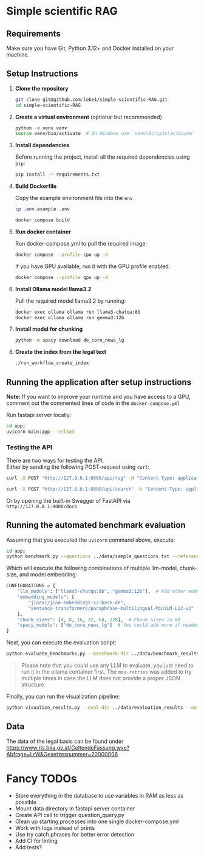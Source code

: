 # Simple scientific RAG

## Requirements

Make sure you have Git, Python 3.12+ and Docker installed on your machine.

## Setup Instructions

1. **Clone the repository**

    ```bash
    git clone git@github.com:lebe1/simple-scientific-RAG.git
    cd simple-scientific-RAG
    ```

2. **Create a virtual environment** (optional but recommended)

    ```bash
    python -m venv venv
    source venv/bin/activate  # On Windows use `venv\Scripts\activate`
    ```

3. **Install dependencies**

    Before running the project, install all the required dependencies using `pip`:

    ```bash
    pip install -r requirements.txt
    ```

4. **Build Dockerfile**

    Copy the example environment file into the `env`

    ```bash
    cp .env.example .env
    ```

    ```bash
    docker compose build
    ```

5. **Run docker container**

   Run docker-compose.yml to pull the required image:

   ```bash
   docker compose --profile cpu up -d
   ```
   If you have GPU available, run it with the GPU profile enabled:

   ```bash
   docker compose --profile gpu up -d
   ```

6. **Install Ollama model llama3.2**

   Pull the required model llama3.2 by running:

   ```bash
   docker exec ollama ollama run llama3-chatqa:8b
   docker exec ollama ollama run gemma3:12b
   ```

7. **Install model for chunking**

    ```bash
    python -m spacy download de_core_news_lg
    ```

8. **Create the index from the legal text**

    ```bash
    ./run_workflow_create_index
    ```

## Running the application after setup instructions

**Note:** If you want to improve your runtime and you have access to a GPU, comment out the commented lines of code in the `docker-compose.yml`

Run fastapi server locally:

```bash
cd app;
uvicorn main:app --reload
```

### Testing the API

There are two ways for testing the API.  
Either by sending the following POST-request using `curl`:
```bash
curl -X POST "http://127.0.0.1:8000/api/rag" -H "Content-Type: application/json" -d '{"question": "Wie hoch darf ein Gebäude in Bauklasse I gemäß Artikel IV in Wien sein?", "model":"jinaai/jina-embeddings-v2-base-de", "spacy_model":"de_core_news_lg", "chunk_size_in_kb":4}'
```
```bash
curl -X POST "http://127.0.0.1:8000/api/search" -H "Content-Type: application/json" -d '{"query": "Wie hoch darf ein Gebäude in Bauklasse I gemäß Artikel IV in Wien sein?", "model":"jinaai/jina-embeddings-v2-base-de", "spacy_model":"de_core_news_lg", "chunk_size_in_kb":4}'
```

Or by opening the built-in Swagger of FastAPI via `http://127.0.0.1:8000/docs`

## Running the automated benchmark evaluation

Assuming that you executed the `uvicorn` command above, execute:

```bash
cd app;
python benchmark.py --questions ../data/sample_questions.txt --references ../data/sample_answers.txt --output-dir ../data/benchmark_results_test
```

Which will execute the following combinations of multiple llm-model, chunk-size, and model embedding:
```python
CONFIGURATIONS = {
    "llm_models": ["llama3-chatqa:8b", "gemma3:12b"],  # Add other models you have in Ollama
    "embedding_models": [
        "jinaai/jina-embeddings-v2-base-de",
        "sentence-transformers/paraphrase-multilingual-MiniLM-L12-v2"  # Add other embedding models
    ],
    "chunk_sizes": [4, 8, 16, 32, 64, 128],  # Chunk sizes in KB
    "spacy_models": ["de_core_news_lg"]  # You could add more if needed
}
```

Next, you can execute the evaluation script:

```bash
python evaluate_benchmarks.py --benchmark-dir ../data/benchmark_results --output-dir ../data/evaluation_results --eval-model gemma3:12b --max-retries 2
```

> Please note that you could use any LLM to evaluate, you just need to run it in the ollama container first. The `max-retries` was added to try multiple times in case the LLM does not provide a proper JSON structure.

Finally, you can run the visualization pipeline:

```bash
python visualize_results.py --eval-dir ../data/evaluation_results --output-dir ../data/visualizations
```

## Data
The data of the legal basis can be found under https://www.ris.bka.gv.at/GeltendeFassung.wxe?Abfrage=LrW&Gesetzesnummer=20000006

# Fancy TODOs
- Store everything in the database to use variables in RAM as less as possible
- Mount data directory in fastapi server container
- Create API call to trigger question_query.py
- Clean up starting processes into one single docker-compose.yml
- Work with logs instead of prints
- Use try catch phrases for better error detection
- Add CI for linting
- Add tests?